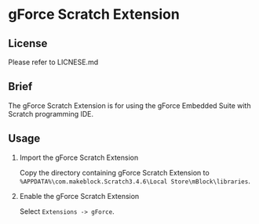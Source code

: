 # gForce Scratch Extension

## License
Please refer to LICNESE.md

## Brief
The gForce Scratch Extension is for using the gForce Embedded Suite with Scratch
programming IDE.

## Usage
1. Import the gForce Scratch Extension

    Copy the directory containing gForce Scratch Extension to `%APPDATA%\com.makeblock.Scratch3.4.6\Local Store\mBlock\libraries`.

2. Enable the gForce Scratch Extension

    Select `Extensions -> gForce`.
